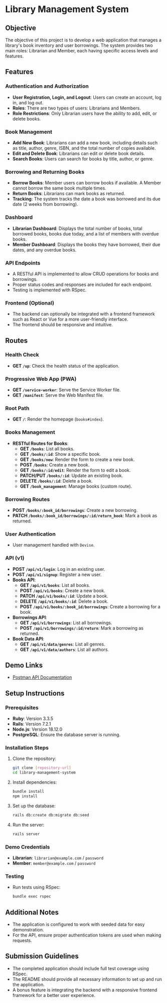 # Library Management System

## Objective
The objective of this project is to develop a web application that manages a library's book inventory and user borrowings. The system provides two main roles: Librarian and Member, each having specific access levels and features.

## Features

### Authentication and Authorization
- **User Registration, Login, and Logout**: Users can create an account, log in, and log out.
- **Roles**: There are two types of users: Librarians and Members.
- **Role Restrictions**: Only Librarian users have the ability to add, edit, or delete books.

### Book Management
- **Add New Book**: Librarians can add a new book, including details such as title, author, genre, ISBN, and the total number of copies available.
- **Edit and Delete Book**: Librarians can edit or delete book details.
- **Search Books**: Users can search for books by title, author, or genre.

### Borrowing and Returning Books
- **Borrow Books**: Member users can borrow books if available. A Member cannot borrow the same book multiple times.
- **Return Books**: Librarians can mark books as returned.
- **Tracking**: The system tracks the date a book was borrowed and its due date (2 weeks from borrowing).

### Dashboard
- **Librarian Dashboard**: Displays the total number of books, total borrowed books, books due today, and a list of members with overdue books.
- **Member Dashboard**: Displays the books they have borrowed, their due dates, and any overdue books.

### API Endpoints
- A RESTful API is implemented to allow CRUD operations for books and borrowings.
- Proper status codes and responses are included for each endpoint.
- Testing is implemented with RSpec.

### Frontend (Optional)
- The backend can optionally be integrated with a frontend framework such as React or Vue for a more user-friendly interface.
- The frontend should be responsive and intuitive.

## Routes

### Health Check
- **GET `/up`**: Check the health status of the application.

### Progressive Web App (PWA)
- **GET `/service-worker`**: Serve the Service Worker file.
- **GET `/manifest`**: Serve the Web Manifest file.

### Root Path
- **GET `/`**: Render the homepage (`books#index`).

### Books Management
- **RESTful Routes for Books**:
  - **GET `/books`**: List all books.
  - **GET `/books/:id`**: Show a specific book.
  - **GET `/books/new`**: Render the form to create a new book.
  - **POST `/books`**: Create a new book.
  - **GET `/books/:id/edit`**: Render the form to edit a book.
  - **PATCH/PUT `/books/:id`**: Update an existing book.
  - **DELETE `/books/:id`**: Delete a book.
  - **GET `/book_management`**: Manage books (custom route).

### Borrowing Routes
- **POST `/books/:book_id/borrowings`**: Create a new borrowing.
- **PATCH `/books/:book_id/borrowings/:id/return_book`**: Mark a book as returned.

### User Authentication
- User management handled with `Devise`.

### API (v1)
- **POST `/api/v1/login`**: Log in an existing user.
- **POST `/api/v1/signup`**: Register a new user.
- **Books API**:
  - **GET `/api/v1/books`**: List all books.
  - **POST `/api/v1/books`**: Create a new book.
  - **PATCH `/api/v1/books/:id`**: Update a book.
  - **DELETE `/api/v1/books/:id`**: Delete a book.
  - **POST `/api/v1/books/:book_id/borrowings`**: Create a borrowing for a book.
- **Borrowings API**:
  - **GET `/api/v1/borrowings`**: List all borrowings.
  - **POST `/api/v1/borrowings/:id/return`**: Mark a borrowing as returned.
- **Book Data API**:
  - **GET `/api/v1/data/genres`**: List all genres.
  - **GET `/api/v1/data/authors`**: List all authors.

## Demo Links

- [Postman API Documentation](https://www.postman.com/restless-zodiac-292911/ballastlane/collection/27o224c/librarymanagement?action=share&creator=5260726)

## Setup Instructions

### Prerequisites
- **Ruby**: Version 3.3.5
- **Rails**: Version 7.2.1
- **Node.js**: Version 18.12.0
- **PostgreSQL**: Ensure the database server is running.

### Installation Steps
1. Clone the repository:
   ```bash
   git clone [repository-url]
   cd library-management-system
   ```
2. Install dependencies:
   ```bash
   bundle install
   npm install
   ```
3. Set up the database:
   ```bash
   rails db:create db:migrate db:seed
   ```
4. Run the server:
   ```bash
   rails server
   ```

### Demo Credentials
- **Librarian**: `librarian@example.com` / `password`
- **Member**: `member@example.com` / `password`

### Testing
- Run tests using RSpec:
  ```bash
  bundle exec rspec
  ```

## Additional Notes
- The application is configured to work with seeded data for easy demonstration.
- For the API, ensure proper authentication tokens are used when making requests.

## Submission Guidelines
- The completed application should include full test coverage using RSpec.
- The README should provide all necessary information to set up and run the application.
- A bonus feature is integrating the backend with a responsive frontend framework for a better user experience.

